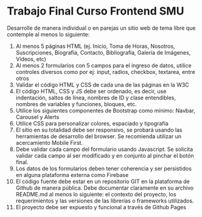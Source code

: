 # Trabajo Final Curso Frontend SMU

Desarrolle de manera individual o en parejas un sitio web de tema libre que contemple al menos lo siguiente:

1. Al menos 5 páginas HTML (ej. Inicio, Toma de Horas, Nosotros, Suscripciones, Biografía, Contacto, Bibliografía, Galería de Imágenes, Videos, etc)
2. Al menos 2 formularios con 5 campos para el ingreso de datos, utilice controles diversos como por ej: input, radios, checkbox, textarea, entre otros 
3. Validar el código HTML y CSS de cada una de las páginas en la W3C 
4. El código HTML, CSS y JS debe ser ordenado, es decir, use indentación, saltos de línea, nombres de ID y clase entendibles, nombres de variables y funciones, bloques, etc.
5. Utilice los siguientes componentes de Bootstrap como mínimo: Navbar, Carousel y Alerts 
6. Utilice CSS para personalizar colores, espaciado y tipografía
7. El sitio en su totalidad debe ser responsivo, se probará usando las herramientas de desarrollo del browser. Se recomienda utilizar un acercamiento Mobile First.
8. Debe validar cada campo del formulario usando Javascript. Se solicita validar cada campo al ser modificado y en conjunto al pinchar el botón final. 
9. Los datos de los formularios deben tener coherencia y ser persistidos en alguna plataforma externa como Firebase 
10. El código fuente debe estar en un repositorio GIT en la plataforma de Github de manera pública. Debe documentar claramente en su archivo README.md al menos lo siguiente: el contexto del proyecto, los requerimientos y las versiones de las librerías o frameworks utilizados.
11. El proyecto debe ser expuesto y funcional a través de Github Pages 
